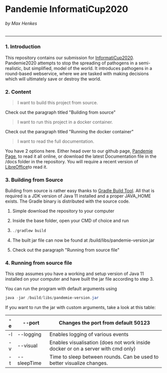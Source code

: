 # Pandemie InformatiCup2020

###### by Max Henkes

---

### 1. Introduction

This repository contains our submission for [InformatiCup2020](https://github.com/informatiCup/informatiCup2020). Pandemie2020 attempts to stop the spreading of pathogens in a semi-realistic, but simplified, model of the world. It introduces pathogens in a round-based webservice, where we are tasked with making decisions which will ultimately save or destroy the world.



### 2. Content

> I want to build this project from source.

Check out the paragraph titled "Building from source"

> I want to run this project in a docker container.

Check out the paragraph titled "Running the docker container"

> I want to read the full documentation.

You have 2 options here. Either head over to our github page, [Pandemie Page](https://creepershift.github.io/Pandemie/), to read it all online, or download the latest Documentation file in the /docs folder in the repository. You will require a recent version of [LibreOffice](https://www.libreoffice.org/)to read it.



### 3. Building from Source

Building from source is rather easy thanks to [Gradle Build Tool](https://gradle.org/). All that is required is  a JDK version of Java 11 installed and a proper JAVA_HOME exists. The Gradle binary is distributed with the source code.

1. Simple download the repository to your computer

2. Inside the base folder, open your CMD of choice and run

3. ```powershell
   ./gradlew build
   ```

4. 
   The built jar file can now be found at /build/libs/pandemie-version.jar

5. Check out the paragraph "Running from source file"



### 4. Running from source file

This step assumes you have a working and setup version of Java 11 installed on your computer and have built the jar file according to step 3.

You can run the program with default arguments using

```powershell
java -jar /build/libs/pandemie-version.jar
```

If you want to run the jar with custom arguments, take a look at this table:

| -e <number> | --port <number>      | Changes the port from default 50123                                              |
|:-----------:| -------------------- | -------------------------------------------------------------------------------- |
| -l          | --logging            | Enables logging of various events                                                |
| -v          | --visual             | Enables visualisation (does not work inside docker or on a server with cmd only) |
| -t <number> | --sleepTime <number> | Time to sleep between rounds. Can be used to better visualize changes.           |


